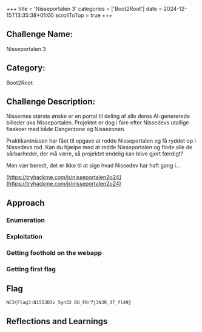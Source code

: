 +++
title = 'Nisseportalen 3'
categories = ['Boot2Root']
date = 2024-12-15T13:35:38+01:00
scrollToTop = true
+++

## Challenge Name:

Nisseportalen 3

## Category:

Boot2Root

## Challenge Description:

Nissernes største ønske er en portal til deling af alle deres AI-genererede billeder aka Nisseportalen. Projektet er dog i fare efter Nissedevs utallige fiaskoer med både Dangerzone og Nissezonen.

Praktikantnissen har fået til opgave at redde Nisseportalen og få ryddet op i Nissedevs rod. Kan du hjælpe med at redde Nisseportalen og finde alle de sårbarheder, der må være, så projektet endelig kan blive gjort færdigt?

Men vær beredt, det er ikke til at sige hvad Nissedev har haft gang i...

[https://tryhackme.com/jr/nisseportalen2o24](https://tryhackme.com/jr/nisseportalen2o24)

## Approach

### Enumeration

### Exploitation

### Getting foothold on the webapp

### Getting first flag

## Flag

```text
NC3{Flag3:N1553D3v_5yn32 DU_F0r7j3N3R_37_fl49}
```

## Reflections and Learnings
